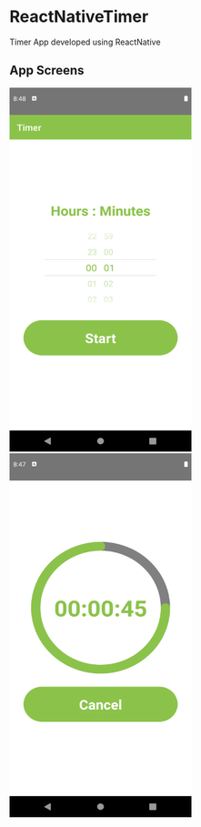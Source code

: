 # ReactNativeTimer
Timer App developed using ReactNative

## App Screens
<img src="screenshots/screenshot_1.png" width="320" height="640"> <img src="screenshots/screenshot_2.png" width="320" height="640">
